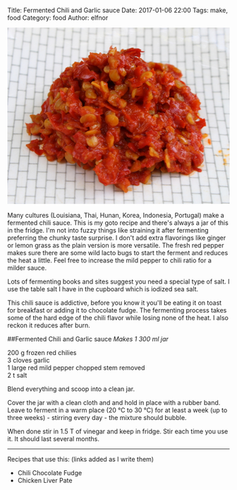Title: Fermented Chili and Garlic sauce
Date: 2017-01-06 22:00
Tags: make, food
Category: food
Author: elfnor

![chili sauce](/images/REC-chilli-saucce.JPG)

Many cultures (Louisiana, Thai,  Hunan, Korea, Indonesia, Portugal) make a fermented chili sauce. This is my goto recipe and there's always a jar of this in the fridge. I'm not into fuzzy things like straining it after fermenting preferring the chunky taste surprise. I don't add extra flavorings like ginger or lemon grass as the plain version is more versatile. The fresh red pepper makes sure there are some wild lacto bugs to start the ferment and reduces the heat a little. Feel free to increase the mild pepper to chili ratio for a milder sauce.

Lots of fermenting books and sites suggest you need a special type of salt. I use the table salt I have in the cupboard which is iodized sea salt. 

This chili sauce is addictive, before you know it you'll be eating it on toast for breakfast or adding it to chocolate fudge. The fermenting process takes some of the hard edge of the chili flavor while losing none of the heat. I also reckon it reduces after burn.

##Fermented Chili and Garlic sauce
_Makes 1 300 ml jar_

200 g frozen red chilies  
3 cloves garlic  
1 large red mild pepper chopped stem removed  
2 t salt  

Blend everything and scoop into a clean jar.

Cover the jar with a  clean cloth and and hold in place with a rubber band.  Leave to ferment in a warm place (20 &deg;C to 30 &deg;C) for at least a week (up to three weeks) - stirring every day - the mixture should bubble.

When done stir in 1.5 T of vinegar and keep in fridge. Stir each time you use it. It should last several months.

-----------------------

Recipes that use this: (links added as I write them)

*  Chili Chocolate Fudge
*  Chicken Liver Pate

